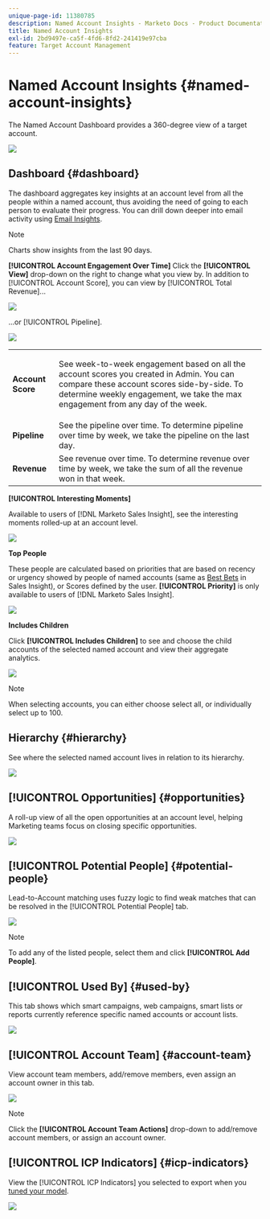 ```yaml
---
unique-page-id: 11380785
description: Named Account Insights - Marketo Docs - Product Documentation
title: Named Account Insights
exl-id: 2bd9497e-ca5f-4fd6-8fd2-241419e97cba
feature: Target Account Management
---
```

# Named Account Insights {#named-account-insights}

The Named Account Dashboard provides a 360-degree view of a target account.

![](assets/one-1.png)

## Dashboard {#dashboard}

The dashboard aggregates key insights at an account level from all the people within a named account, thus avoiding the need of going to each person to evaluate their progress. You can drill down deeper into email activity using [Email Insights](/help/marketo/product-docs/reporting/email-insights/filtering-in-email-insights.md#account-based-marketing).

>[!NOTE]
>
>Charts show insights from the last 90 days.

**[!UICONTROL Account Engagement Over Time]** Click the **[!UICONTROL View]** drop-down on the right to change what you view by. In addition to [!UICONTROL Account Score], you can view by [!UICONTROL Total Revenue]...

![](assets/two-new.png)

...or [!UICONTROL Pipeline].

![](assets/three-new.png)

<table>
 <tbody>
  <tr>
   <td><strong><span class="uicontrol">Account Score</span></strong></td>
   <td><p>See week-to-week engagement based on all the account scores you created in <span class="uicontrol">Admin</span>. You can compare these account scores side-by-side. To determine weekly engagement, we take the max engagement from any day of the week.</p></td>
  </tr>
  <tr>
   <td><strong><span class="uicontrol">Pipeline</span></strong></td>
   <td>See the pipeline over time. To determine pipeline over time by week, we take the pipeline on the last day.</td>
  </tr>
  <tr>
   <td><strong><span class="uicontrol">Revenue</span></strong></td>
   <td>See revenue over time. To determine revenue over time by week, we take the sum of all the revenue won in that week.</td>
  </tr>
 </tbody>
</table>

**[!UICONTROL Interesting Moments]**

Available to users of [!DNL Marketo Sales Insight], see the interesting moments rolled-up at an account level.

![](assets/int-mom.png)

**Top People**

These people are calculated based on priorities that are based on recency or urgency showed by people of named accounts (same as [Best Bets](/help/marketo/product-docs/marketo-sales-insight/msi-for-salesforce/features/stars-and-flames/priority-urgency-relative-score-and-best-bets.md) in Sales Insight), or Scores defined by the user. **[!UICONTROL Priority]** is only available to users of [!DNL Marketo Sales Insight].

![](assets/top-ten.png)

**Includes Children**

Click **[!UICONTROL Includes Children]** to see and choose the child accounts of the selected named account and view their aggregate analytics.

![](assets/abm.png)

>[!NOTE]
>
>When selecting accounts, you can either choose select all, or individually select up to 100.

## Hierarchy {#hierarchy}

See where the selected named account lives in relation to its hierarchy.

![](assets/hierarchy.png)

## [!UICONTROL Opportunities] {#opportunities}

A roll-up view of all the open opportunities at an account level, helping Marketing teams focus on closing specific opportunities.

![](assets/four-1.png)

## [!UICONTROL Potential People] {#potential-people}

Lead-to-Account matching uses fuzzy logic to find weak matches that can be resolved in the [!UICONTROL Potential People] tab.

![](assets/five-1.png)

>[!NOTE]
>
>To add any of the listed people, select them and click **[!UICONTROL Add People]**.

## [!UICONTROL Used By] {#used-by}

This tab shows which smart campaigns, web campaigns, smart lists or reports currently reference specific named accounts or account lists.

![](assets/six-1.png)

## [!UICONTROL Account Team] {#account-team}

View account team members, add/remove members, even assign an account owner in this tab.

![](assets/seven-1.png)

>[!NOTE]
>
>Click the **[!UICONTROL Account Team Actions]** drop-down to add/remove account members, or assign an account owner.

## [!UICONTROL ICP Indicators] {#icp-indicators}

View the [!UICONTROL ICP Indicators] you selected to export when you [tuned your model](/help/marketo/product-docs/target-account-management/account-profiling/account-profiling-ranking-and-tuning.md#model-tuning).

![](assets/eight.png)
